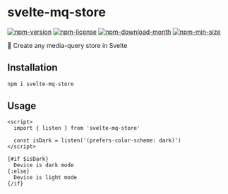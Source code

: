 <!----- BEGIN GHOST DOCS HEADER ----->

# svelte-mq-store

[![npm-version](https://img.shields.io/npm/v/svelte-mq-store)](https://npmjs.com/package/svelte-mq-store) [![npm-license](https://img.shields.io/npm/l/svelte-mq-store)](https://npmjs.com/package/svelte-mq-store) [![npm-download-month](https://img.shields.io/npm/dm/svelte-mq-store)](https://npmjs.com/package/svelte-mq-store) [![npm-min-size](https://img.shields.io/bundlephobia/min/svelte-mq-store)](https://npmjs.com/package/svelte-mq-store)

📱 Create any media-query store in Svelte

<!----- END GHOST DOCS HEADER ----->

## Installation

```sh
npm i svelte-mq-store
```

## Usage

```svelte
<script>
  import { listen } from 'svelte-mq-store'

  const isDark = listen('(prefers-color-scheme: dark)')
</script>

{#if $isDark}
  Device is dark mode
{:else}
  Device is light mode
{/if}
```
